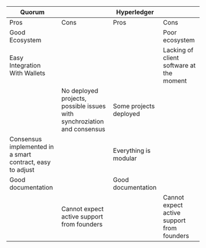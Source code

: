 | Quorum| | Hyperledger| |
|-------|-|-----------|-|
|Pros|Cons|Pros|Cons|
|Good Ecosystem|||Poor ecosystem|
|Easy Integration With Wallets|||Lacking of client software at the moment|
||No deployed projects, possible issues with synchroziation and consensus|Some projects deployed||
|Consensus implemented in a smart contract, easy to adjust||Everything is modular||
|Good documentation||Good documentation||
||Cannot expect active support from founders||Cannot expect active support from founders|
